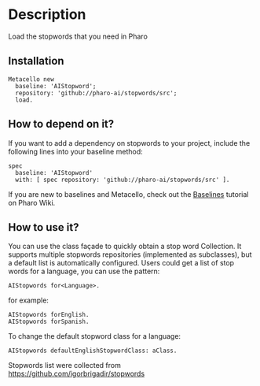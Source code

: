# Description

Load the stopwords that you need in Pharo

## Installation

```smalltalk
Metacello new
  baseline: 'AIStopword';
  repository: 'github://pharo-ai/stopwords/src';
  load.
```

## How to depend on it?

If you want to add a dependency on stopwords to your project, include the following lines into your baseline method:

```Smalltalk
spec
  baseline: 'AIStopword'
  with: [ spec repository: 'github://pharo-ai/stopwords/src' ].
```

If you are new to baselines and Metacello, check out the [Baselines](https://github.com/pharo-open-documentation/pharo-wiki/blob/master/General/Baselines.md) tutorial on Pharo Wiki.

## How to use it?

You can use the class façade to quickly obtain a stop word Collection. It supports multiple stopwords repositories (implemented as subclasses), but a default list is automatically configured. Users could get a list of stop words for a language, you can use the pattern:

```smalltalk
AIStopwords for<Language>.
```

for example:

```smalltalk
AIStopwords forEnglish.
AIStopwords forSpanish.
```

To change the default stopword class for a language:

```smalltalk
AIStopwords defaultEnglishStopwordClass: aClass.
```

Stopwords list were collected from https://github.com/igorbrigadir/stopwords


